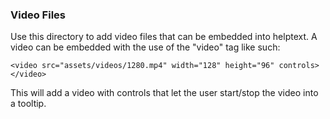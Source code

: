 ### Video Files

Use this directory to add video files that can be embedded into helptext.
A video can be embedded with the use of the "video" tag like such:

```
<video src="assets/videos/1280.mp4" width="128" height="96" controls></video>
```

This will add a video with controls that let the user start/stop the video into a tooltip.